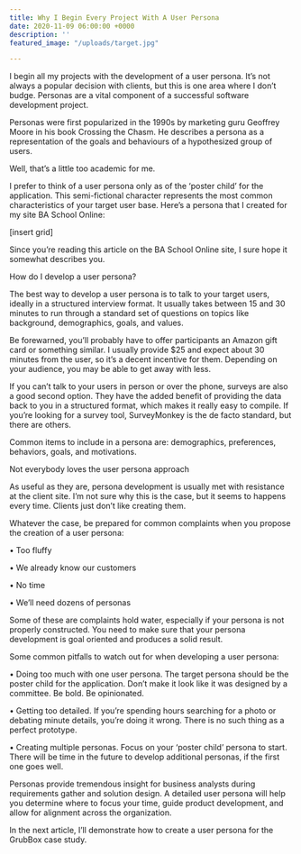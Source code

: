 ```yaml
---
title: Why I Begin Every Project With A User Persona
date: 2020-11-09 06:00:00 +0000
description: ''
featured_image: "/uploads/target.jpg"

---
```

I begin all my projects with the development of a user persona. It’s not always a popular decision with clients, but this is one area where I don’t budge. Personas are a vital component of a successful software development project.

Personas were first popularized in the 1990s by marketing guru Geoffrey Moore in his book Crossing the Chasm. He describes a persona as a representation of the goals and behaviours of a hypothesized group of users. 

Well, that’s a little too academic for me.

I prefer to think of a user persona only as of the ‘poster child’ for the application. This semi-fictional character represents the most common characteristics of your target user base. Here’s a persona that I created for my site BA School Online:

\[insert grid\]  

Since you’re reading this article on the BA School Online site, I sure hope it somewhat describes you.

How do I develop a user persona?

The best way to develop a user persona is to talk to your target users, ideally in a structured interview format. It usually takes between 15 and 30 minutes to run through a standard set of questions on topics like background, demographics, goals, and values. 

Be forewarned, you’ll probably have to offer participants an Amazon gift card or something similar. I usually provide $25 and expect about 30 minutes from the user, so it’s a decent incentive for them. Depending on your audience, you may be able to get away with less.

If you can’t talk to your users in person or over the phone, surveys are also a good second option. They have the added benefit of providing the data back to you in a structured format, which makes it really easy to compile. If you’re looking for a survey tool, SurveyMonkey is the de facto standard, but there are others. 

Common items to include in a persona are: demographics, preferences, behaviors, goals, and motivations. 

Not everybody loves the user persona approach 

As useful as they are, persona development is usually met with resistance at the client site. I’m not sure why this is the case, but it seems to happens every time. Clients just don’t like creating them. 

Whatever the case, be prepared for common complaints when you propose the creation of a user persona: 

•    Too fluffy

•    We already know our customers  

•    No time

•    We’ll need dozens of personas 

Some of these are complaints hold water, especially if your persona is not properly constructed. You need to make sure that your persona development is goal oriented and produces a solid result. 

Some common pitfalls to watch out for when developing a user persona:

•    Doing too much with one user persona. The target persona should be the poster child for the application.  Don’t make it look like it was designed by a committee. Be bold. Be opinionated.

•    Getting too detailed. If you’re spending hours searching for a photo or debating minute details, you’re doing it wrong. There is no such thing as a perfect prototype. 

•    Creating multiple personas. Focus on your ‘poster child’ persona to start. There will be time in the future to develop additional personas, if the first one goes well.

Personas provide tremendous insight for business analysts during requirements gather and solution design. A detailed user persona will help you determine where to focus your time, guide product development, and allow for alignment across the organization. 

In the next article, I’ll demonstrate how to create a user persona for the GrubBox case study.